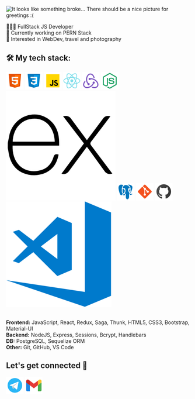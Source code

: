 <img 
  src='https://capsule-render.vercel.app/api?type=waving&color=gradient&height=256&section=header&text=Hi%20there%20%F0%9F%91%8B%20My%20name%20is%20Fedor!&fontSize=55&animation=fadeIn&fontAlignY=38&desc=I%27m%20a%20Fullstack%20Developer%20and%20I%20have%20two%20Maine%20Coons!&descAlignY=53&descAlign=62' 
  alt='It looks like something broke... There should be a nice picture for greetings :(' 
  />

<div>
👨🏻‍💻 FullStack JS Developer<br>
👾 Currently working on PERN Stack<br>
🚀 Interested in WebDev, travel and photography<br>
</div>

<h2>🛠️ My tech stack:</h2>
<div>
  <a href='#'><img src='/img/icons8-html-5-48.png'></img></a>
  <a href='#'><img src='/img/icons8-css3-48.png'></img></a>
  <a href='#'><img src='/img/icons8-javascript-48.png'></img></a>
  <a href='#'><img src='/img/icons8-react-native-48.png'></img></a>
  <a href='#'><img src='/img/icons8-redux-48.png'></img></a>
  <a href='#'><img src='/img/icons8-node-js-48.png'></img></a>
  <a href='#'><img src='/img/expressjs-icon.png'></img></a>
  <a href='#'><img src='/img/icons8-postgresql-48.png'></img></a>
  <a href='#'><img src='/img/icons8-git-48.png'></img></a>
  <a href='#'><img src='/img/icons8-github-48.png'></img></a>
  <a href='#'><img src='/img/visual-studio-code.png'></img></a>
  
  </br>
  </br>
  
  <span>**Frontend:** JavaScript, React, Redux, Saga, Thunk, HTML5, CSS3, Bootstrap, Material-UI</span></br>
  <span>**Backend:** NodeJS, Express, Sessions, Bcrypt, Handlebars</span></br>
  <span>**DB:** PostgreSQL, Sequelize ORM</span></br>
  <span>**Other:** Git, GitHub, VS Code</span></br>
</div>


<h2>Let's get connected 🤝</h2>
<div>
  <a href='t.me/atroshchenkoff'><img src='/img/icons8-telegram-app-48.png'></img></a>
  <a href='mailto:fedor.atroshchenko.job@gmail.com'><img src='/img/icons8-gmail-48.png'></img></a>
</div>

<!---
atroshchenkoff/atroshchenkoff is a ✨ special ✨ repository because its `README.md` (this file) appears on your GitHub profile.
You can click the Preview link to take a look at your changes.
--->
